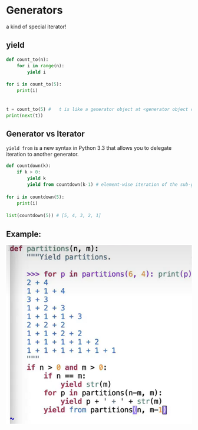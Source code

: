 # Generators

a kind of special iterator!

## yield
```python
def count_to(n):
    for i in range(n):
        yield i

for i in count_to(5):
    print(i)


t = count_to(5) #   t is like a generator object at <generator object count_to at 0x000001>
print(next(t))
```


## Generator vs Iterator

`yield from` is a new syntax in Python 3.3 that allows you to delegate iteration to another generator.


```python
def countdown(k):
    if k > 0:
        yield k
        yield from countdown(k-1) # element-wise iteration of the sub-generator

for i in countdown(5):
    print(i)

list(countdown(5)) # [5, 4, 3, 2, 1]
```


## Example: 

![alt text](image.png)




